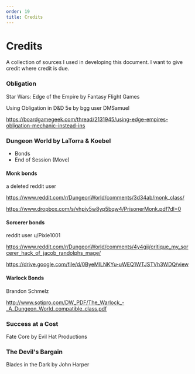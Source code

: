```yaml
---
order: 19
title: Credits
---
```


# Credits

A collection of sources I used in developing this document. I want to give credit where credit is due.

### Obligation

Star Wars: Edge of the Empire by Fantasy Flight Games

Using Obligation in D&D 5e by bgg user DMSamuel

https://boardgamegeek.com/thread/2131945/using-edge-empires-obligation-mechanic-instead-ins

### Dungeon World by LaTorra & Koebel

- Bonds
- End of Session (Move)

#### Monk bonds

a deleted reddit user

https://www.reddit.com/r/DungeonWorld/comments/3d34ab/monk_class/

https://www.dropbox.com/s/vhpiy5w8yp5bqw4/PrisonerMonk.pdf?dl=0

#### Sorcerer bonds

reddit user u/Pixie1001

https://www.reddit.com/r/DungeonWorld/comments/4y4gij/critique_my_sorcerer_hack_of_jacob_randolphs_mage/

https://drive.google.com/file/d/0ByeMILNKYu-uWEQ1WTJSTVh3WDQ/view

#### Warlock Bonds

Brandon Schmelz

http://www.sotipro.com/DW_PDF/The_Warlock_-_A_Dungeon_World_compatible_class.pdf

### Success at a Cost

Fate Core by Evil Hat Productions

### The Devil's Bargain

Blades in the Dark by John Harper

